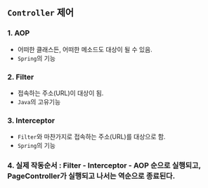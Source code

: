 ## `Controller` 제어

### 1. AOP

- 어떠한 클래스든, 어떠한 메소드도 대상이 될 수 있음.
- `Spring`의 기능



### 2. Filter

- 접속하는 주소(URL)이 대상이 됨.
- `Java`의 고유기능



### 3. Interceptor

- `Filter`와 마찬가지로 접속하는 주소(URL)를 대상으로 함.
- `Spring`의 기능



### 4. 실제 작동순서 : Filter - Interceptor - AOP 순으로 실행되고, PageController가 실행되고 나서는 역순으로 종료된다.